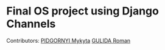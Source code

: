 # Final OS project using Django Channels

Contributors:
[PIDGORNYI Mykyta](https://github.com/InWamos)
[GULIDA Roman](https://github.com/roman-gulida)